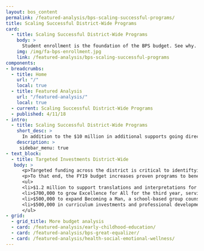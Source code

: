 ```yaml
---
layout: bos_content
permalink: /featured-analysis/bps-scaling-successful-programs/
title: Scaling Successful District-Wide Programs
card:
  - title: Scaling Successful District-Wide Programs
    body: >
      Student enrollment is the foundation of the BPS budget. See why.
    img: /img/fa-bps-enrollment.jpg
    link: /featured-analysis/bps-scaling-successful-programs
components:
- breadcrumbs:
  - title: Home
    url: "/"
    local: true
  - title: Featured Analysis
    url: "/featured-analysis/"
    local: true
  - current: Scaling Successful District-Wide Programs
  - published: 4/11/18
- intro:
  - title: Scaling Successful District-Wide Programs
    short_desc: >
      In addition to the $10 million in additional supports going directly to schools, BPS is expanding system-wide initiatives that are closing opportunity and achievement gaps for students across the city. 
    description: >
     sidebar_menu: true    
- text_block:
  - title: Targeted Investments District-Wide
   body: >
      <p>Targeted funding across the district is critical to identiftying gaps, and making targeted investment to improve student outcomes and close achievement and opportunity gaps</p>
      <p>To that end, the FY19 budget increases proven programs to benefit more students and families:</p>
      <ul>
      <li>$1.2 million to support translations and interpretations for students with individualized education plans (IEPs) and their families.</li>
      <li>$700,000 to grow Excellence for All for the third year, serving 6th graders in both K-8 programs and extended to 6th graders for feeder middle schools. With a total investment of $2.6 million, this improves equity of access to rigorous academic programming.</li>
      <li>$500,000 to expand Becoming a Man, a school-based group counseling program that guides young men in 7-12th grades to learn, internalize and practice social cognitive skills, make responsible decisions for their future and become positive members of their school and community.</li>
      <li>$500,000 in curriculum investments and professional development for English language learner classrooms and teaching staff, investments in social and emotional learning curriculum for students in grades K-2, and expanding successful curriculum pilots.</li>
      </ul>
- grid:
  - grid_title: More budget analysis
  - card: /featured-analysis/early-childhood-education/
  - card: /featured-analysis/bps-great-equalizer/
  - card: /featured-analysis/health-social-emotional-wellness/
---
```

